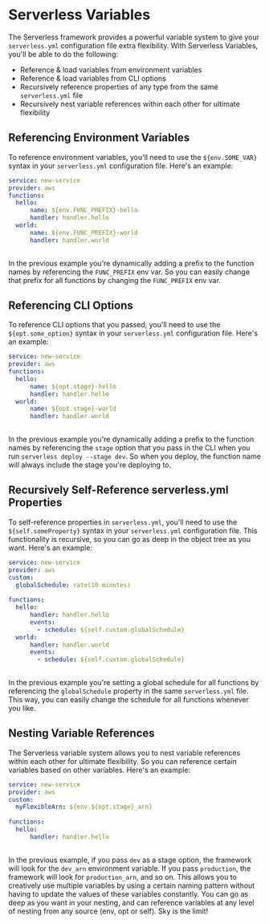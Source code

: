 # Serverless Variables
The Serverless framework provides a powerful variable system to give your `serverless.yml` configuration file extra flexibility. With Serverless Variables, you'll be able to do the following: 

- Reference & load variables from environment variables
- Reference & load variables from CLI options
- Recursively reference properties of any type from the same `serverless.yml` file
- Recursively nest variable references within each other for ultimate flexibility 

## Referencing Environment Variables
To reference environment variables, you'll need to use the `${env.SOME_VAR}` syntax in your `serverless.yml` configuration file. Here's an example:

```yml
service: new-service
provider: aws
functions:
  hello:
      name: ${env.FUNC_PREFIX}-hello
      handler: handler.hello
  world:
      name: ${env.FUNC_PREFIX}-world
      handler: handler.world
  
```

In the previous example you're dynamically adding a prefix to the function names by referencing the `FUNC_PREFIX` env var. So you can easily change that prefix for all functions by changing the `FUNC_PREFIX` env var.

## Referencing CLI Options
To reference CLI options that you passed, you'll need to use the `${opt.some_option}` syntax in your `serverless.yml` configuration file. Here's an example:

```yml
service: new-service
provider: aws
functions:
  hello:
      name: ${opt.stage}-hello
      handler: handler.hello
  world:
      name: ${opt.stage}-world
      handler: handler.world
  
```

In the previous example you're dynamically adding a prefix to the function names by referencing the `stage` option that you pass in the CLI when you run `serverless deploy --stage dev`. So when you deploy, the function name will always include the stage you're deploying to.

## Recursively Self-Reference serverless.yml Properties
To self-reference properties in `serverless.yml`, you'll need to use the `${self.someProperty}` syntax in your `serverless.yml` configuration file. This functionality is recursive, so you can go as deep in the object tree as you want. Here's an example:

```yml
service: new-service
provider: aws
custom:
  globalSchedule: rate(10 minutes)
    
functions:
  hello:
      handler: handler.hello
      events:
        - schedule: ${self.custom.globalSchedule}
  world:
      handler: handler.world
      events:
        - schedule: ${self.custom.globalSchedule}
  
```

In the previous example you're setting a global schedule for all functions by referencing the `globalSchedule` property in the same `serverless.yml` file. This way, you can easily change the schedule for all functions whenever you like.

## Nesting Variable References
The Serverless variable system allows you to nest variable references within each other for ultimate flexibility. So you can reference certain variables based on other variables. Here's an example:

```yml
service: new-service
provider: aws
custom:
  myFlexibleArn: ${env.${opt.stage}_arn}
    
functions:
  hello:
      handler: handler.hello
  
```

In the previous example, if you pass `dev` as a stage option, the framework will look for the `dev_arn` environment variable. If you pass `production`, the framework will look for `production_arn`, and so on. This allows you to creatively use multiple variables by using a certain naming pattern without having to update the values of these variables constantly. You can go as deep as you want in your nesting, and can reference variables at any level of nesting from any source (env, opt or self). Sky is the limit!


